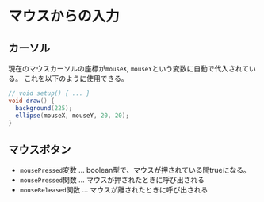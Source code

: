 # マウスからの入力

## カーソル

現在のマウスカーソルの座標が`mouseX`, `mouseY`という変数に自動で代入されている。
これを以下のように使用できる。

```java
// void setup() { ... }
void draw() {
  background(225);
  ellipse(mouseX, mouseY, 20, 20);
}
```

## マウスボタン

* `mousePressed`変数 ... boolean型で、マウスが押されている間trueになる。
* `mousePressed`関数 ... マウスが押されたときに呼び出される
* `mouseReleased`関数 ... マウスが離されたときに呼び出される
